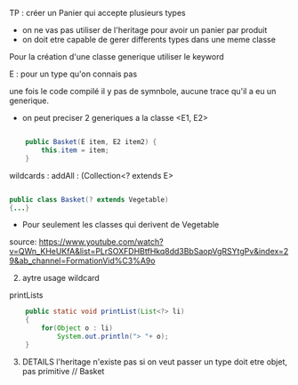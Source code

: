 TP : créer un Panier qui accepte plusieurs types



- on ne vas pas utiliser de l'heritage pour avoir un panier par produit
- on doit etre capable de gerer differents types dans une meme classe

Pour la création d'une classe generique utiliser le keyword <E>

E : pour un type qu'on connais pas

une fois le code compilé il  y pas de symnbole, aucune trace qu'il a  eu un generique.



<E>

- on peut preciser 2 generiques a  la classe
<E1, E2>

```java

    public Basket(E item, E2 item2) {
        this.item = item;
    }
```


wildcards :
addAll : (Collection<? extends E>
```java

public class Basket(? extends Vegetable)
{...}
```
- Pour seulement les classes qui derivent de Vegetable

source:
https://www.youtube.com/watch?v=QWn_KHeUKfA&list=PLrSOXFDHBtfHkq8dd3BbSaopVgRSYtgPv&index=29&ab_channel=FormationVid%C3%A9o


2. aytre usage wildcard


printLists

```java
    public static void printList(List<?> li)
    {
        for(Object o : li)
            System.out.println("> "+ o);
    }
```


3. DETAILS
l'heritage n'existe pas
si on veut passer un type doit etre objet, pas primitive
        // Basket<Integer>
